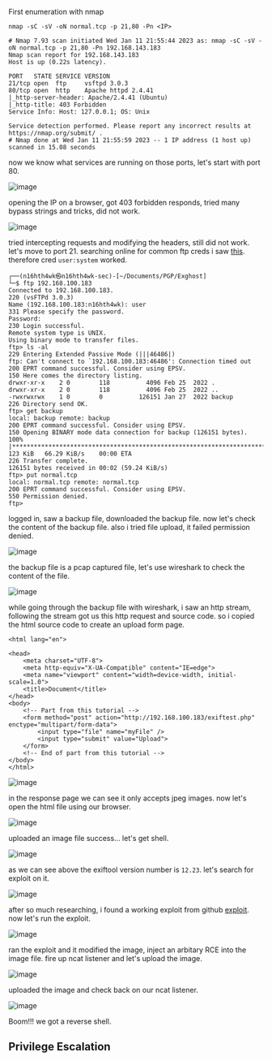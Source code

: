 First enumeration with nmap 

```
nmap -sC -sV -oN normal.tcp -p 21,80 -Pn <IP>
```

```
# Nmap 7.93 scan initiated Wed Jan 11 21:55:44 2023 as: nmap -sC -sV -oN normal.tcp -p 21,80 -Pn 192.168.143.183
Nmap scan report for 192.168.143.183
Host is up (0.22s latency).

PORT   STATE SERVICE VERSION
21/tcp open  ftp     vsftpd 3.0.3
80/tcp open  http    Apache httpd 2.4.41
|_http-server-header: Apache/2.4.41 (Ubuntu)
|_http-title: 403 Forbidden
Service Info: Host: 127.0.0.1; OS: Unix

Service detection performed. Please report any incorrect results at https://nmap.org/submit/ .
# Nmap done at Wed Jan 11 21:55:59 2023 -- 1 IP address (1 host up) scanned in 15.08 seconds
```

now we know what services are running on those ports, let's start with port 80.

![image](https://user-images.githubusercontent.com/87468669/211977517-e262597e-1f36-4aad-9210-80f0332714d6.png)

opening the IP on a browser, got 403 forbidden responds, tried many bypass strings and tricks, did not work.

![image](https://user-images.githubusercontent.com/87468669/211977567-7da96559-c10c-4272-9234-8a6f139f0217.png)

tried intercepting requests and modifying the headers, still did not work. let's move to port 21. searching online for common ftp creds i saw [this](https://raw.githubusercontent.com/danielmiessler/SecLists/master/Passwords/Default-Credentials/ftp-betterdefaultpasslist.txt). therefore cred `user:system` worked.

```
┌──(n16hth4wk㉿n16hth4wk-sec)-[~/Documents/PGP/Exghost]
└─$ ftp 192.168.100.183 
Connected to 192.168.100.183.
220 (vsFTPd 3.0.3)
Name (192.168.100.183:n16hth4wk): user
331 Please specify the password.
Password: 
230 Login successful.
Remote system type is UNIX.
Using binary mode to transfer files.
ftp> ls -al
229 Entering Extended Passive Mode (|||46486|)
ftp: Can't connect to `192.168.100.183:46486': Connection timed out
200 EPRT command successful. Consider using EPSV.
150 Here comes the directory listing.
drwxr-xr-x    2 0        118          4096 Feb 25  2022 .
drwxr-xr-x    2 0        118          4096 Feb 25  2022 ..
-rwxrwxrwx    1 0        0          126151 Jan 27  2022 backup
226 Directory send OK.
ftp> get backup
local: backup remote: backup
200 EPRT command successful. Consider using EPSV.
150 Opening BINARY mode data connection for backup (126151 bytes).
100% |*************************************************************************************************************************|   123 KiB   66.29 KiB/s    00:00 ETA
226 Transfer complete.
126151 bytes received in 00:02 (59.24 KiB/s)
ftp> put normal.tcp 
local: normal.tcp remote: normal.tcp
200 EPRT command successful. Consider using EPSV.
550 Permission denied.
ftp> 
```

logged in, saw a backup file, downloaded the backup file. now let's check the content of the backup file. also i tried file upload, it failed permission denied.

![image](https://user-images.githubusercontent.com/87468669/211977635-8ca6a7a4-061e-40d1-b2f2-b59767496f30.png)

the backup file is a pcap captured file, let's use wireshark to check the content of the file.

![image](https://user-images.githubusercontent.com/87468669/211977708-25964d2a-eca4-4f38-baca-ddac767d8ef9.png)

while going through the backup file with wireshark, i saw an http stream, following the stream got us this http request and source code. so i copied the html source code to create an upload form page.

```
<html lang="en">

<head>
	<meta charset="UTF-8">
	<meta http-equiv="X-UA-Compatible" content="IE=edge">
	<meta name="viewport" content="width=device-width, initial-scale=1.0">
	<title>Document</title>
</head>
<body>
	<!-- Part from this tutorial -->
	<form method="post" action="http://192.168.100.183/exiftest.php" enctype="multipart/form-data">
		<input type="file" name="myFile" />
		<input type="submit" value="Upload">
	</form>
	<!-- End of part from this tutorial -->
</body>
</html>
```

![image](https://user-images.githubusercontent.com/87468669/211977768-8859d4f1-4ba5-4bf6-b6b9-9ce84ae0d0a1.png)

in the response page we can see it only accepts jpeg images. now let's open the html file using our browser.

![image](https://user-images.githubusercontent.com/87468669/211977805-b25554da-0be5-4a38-a994-52e54d38145b.png)

uploaded an image file success... let's get shell.

![image](https://user-images.githubusercontent.com/87468669/211977831-c8c9c2b0-7a5c-4c31-a8b1-52b3ca77cac0.png)

as we can see above the exiftool version number is `12.23`. let's search for exploit on it.

![image](https://user-images.githubusercontent.com/87468669/211977901-6673a4d5-35ab-474d-b160-ce765509d460.png)

after so much researching, i found a working exploit from github [exploit](https://github.com/AssassinUKG/CVE-2021-22204). now let's run the exploit.

![image](https://user-images.githubusercontent.com/87468669/211978017-86240377-5e0b-42e0-9f1e-fa14432cff93.png)

ran the exploit and it modified the image, inject an arbitary RCE into the image file. fire up ncat listener and let's upload the image.

![image](https://user-images.githubusercontent.com/87468669/211978060-785cf724-51ad-4b24-9554-9aca16b9be53.png)

uploaded the image and check back on our ncat listener.

![image](https://user-images.githubusercontent.com/87468669/211978091-11e858b7-dfcf-46e2-84d9-228d7508e600.png)

Boom!!! we got a reverse shell.

## Privilege Escalation 


